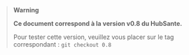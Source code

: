 > **Warning**
>
> **Ce document correspond à la version v0.8 du HubSante.**
>
> Pour tester cette version, veuillez vous placer sur le tag correspondant :
> `git checkout 0.8`